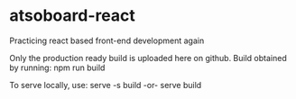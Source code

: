 # atsoboard-react
Practicing react based front-end development again

Only the production ready build is uploaded here on github.
Build obtained by running:
npm run build

To serve locally, use:
serve -s build
-or-
serve build
